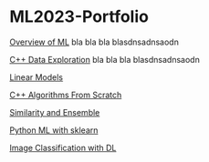 # ML2023-Portfolio
<body>

<a href="https://github.com/rMelendez2112/ML2023-Portfolio/blob/dc4fd5085c2a2680d9a32772b5b0a186f0f13e29/Overview%20of%20ML.pdf">Overview of ML</a>
bla bla bla blasdnsadnsaodn

<a href="https://github.com/rMelendez2112/ML2023-Portfolio/blob/cc74b5604036f3012aff03119df11a1c7202c95c/C++%20Data%20Exploration.pdf">
C++ Data Exploration</a>
bla bla bla blasdnsadnsaodn

<a href="https://github.com/rMelendez2112/ML2023-Portfolio/blob/0c2e7b28d35011f0f04b585eb7ddf4d1ab80231c/Classification-Melendez.Rmd">Linear Models</a>

<a href="https://github.com/rMelendez2112/ML2023-Portfolio/blob/0c2e7b28d35011f0f04b585eb7ddf4d1ab80231c/dataexploration.cpp">C++ Algorithms From Scratch</a>

<a href="https://github.com/rMelendez2112/ML2023-Portfolio/blob/dc4fd5085c2a2680d9a32772b5b0a186f0f13e29/Part%202_%20Classification%20on%20Wine%20Review%20Data%20Set.pdf">Similarity and Ensemble</a>

<a href="https://github.com/rMelendez2112/ML2023-Portfolio/blob/dc4fd5085c2a2680d9a32772b5b0a186f0f13e29/ML%20with%20SKLearn.ipynb%20-%20Colaboratory.pdf">Python ML with sklearn</a>

<a href="https://github.com/rMelendez2112/ML2023-Portfolio/blob/0c2e7b28d35011f0f04b585eb7ddf4d1ab80231c/ImageClassificationWithDL.ipynb">Image Classification with DL</a>


</body>


<a href=""> </a>
